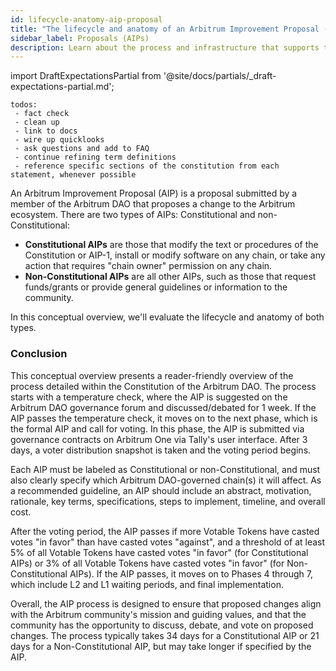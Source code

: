 ```yaml
---
id: lifecycle-anatomy-aip-proposal
title: "The lifecycle and anatomy of an Arbitrum Improvement Proposal (AIP)"
sidebar_label: Proposals (AIPs)
description: Learn about the process and infrastructure that supports the Arbitrum Improvement Proposal (AIP) protocol, as defined in the Constitution of the Arbitrum DAO.
---
```


import DraftExpectationsPartial from '@site/docs/partials/_draft-expectations-partial.md'; 

<DraftExpectationsPartial />

```
todos: 
 - fact check
 - clean up
 - link to docs
 - wire up quicklooks
 - ask questions and add to FAQ
 - continue refining term definitions
 - reference specific sections of the constitution from each statement, whenever possible
```


An <a data-quicklook-from="arbitrum-improvement-proposal">Arbitrum Improvement Proposal (AIP)</a> is a proposal submitted by a member of the Arbitrum DAO that proposes a change to the Arbitrum ecosystem. There are two types of AIPs: <a data-quicklook-from="constitutional-proposal">Constitutional</a> and <a data-quicklook-from="non-constitutional-proposal">non-Constitutional</a>:

- **Constitutional AIPs** are those that modify the text or procedures of the Constitution or AIP-1, install or modify software on any chain, or take any action that requires "chain owner" permission on any chain. 
- **Non-Constitutional AIPs** are all other AIPs, such as those that request funds/grants or provide general guidelines or information to the community.

In this conceptual overview, we'll evaluate the lifecycle and anatomy of both types.







### Conclusion

This conceptual overview presents a reader-friendly overview of the process detailed within the Constitution of the Arbitrum DAO. The process starts with a temperature check, where the AIP is suggested on the Arbitrum DAO governance forum and discussed/debated for 1 week. If the AIP passes the temperature check, it moves on to the next phase, which is the formal AIP and call for voting. In this phase, the AIP is submitted via governance contracts on Arbitrum One via Tally's user interface. After 3 days, a voter distribution snapshot is taken and the voting period begins.

Each AIP must be labeled as Constitutional or non-Constitutional, and must also clearly specify which Arbitrum DAO-governed chain(s) it will affect. As a recommended guideline, an AIP should include an abstract, motivation, rationale, key terms, specifications, steps to implement, timeline, and overall cost.

After the voting period, the AIP passes if more Votable Tokens have casted votes "in favor" than have casted votes "against", and a threshold of at least 5% of all Votable Tokens have casted votes "in favor" (for Constitutional AIPs) or 3% of all Votable Tokens have casted votes "in favor" (for Non-Constitutional AIPs). If the AIP passes, it moves on to Phases 4 through 7, which include L2 and L1 waiting periods, and final implementation.

Overall, the AIP process is designed to ensure that proposed changes align with the Arbitrum community's mission and guiding values, and that the community has the opportunity to discuss, debate, and vote on proposed changes. The process typically takes 34 days for a Constitutional AIP or 21 days for a Non-Constitutional AIP, but may take longer if specified by the AIP.
